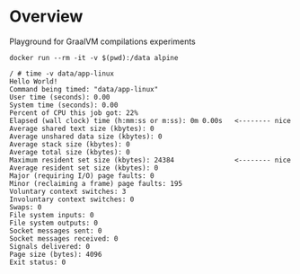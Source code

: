# Overview

Playground for GraalVM compilations experiments

    docker run --rm -it -v $(pwd):/data alpine
    
    / # time -v data/app-linux
    Hello World!
    Command being timed: "data/app-linux"
    User time (seconds): 0.00
    System time (seconds): 0.00
    Percent of CPU this job got: 22%
    Elapsed (wall clock) time (h:mm:ss or m:ss): 0m 0.00s   <-------- nice
    Average shared text size (kbytes): 0
    Average unshared data size (kbytes): 0
    Average stack size (kbytes): 0
    Average total size (kbytes): 0
    Maximum resident set size (kbytes): 24384               <-------- nice
    Average resident set size (kbytes): 0
    Major (requiring I/O) page faults: 0
    Minor (reclaiming a frame) page faults: 195
    Voluntary context switches: 3
    Involuntary context switches: 0
    Swaps: 0
    File system inputs: 0
    File system outputs: 0
    Socket messages sent: 0
    Socket messages received: 0
    Signals delivered: 0
    Page size (bytes): 4096
    Exit status: 0